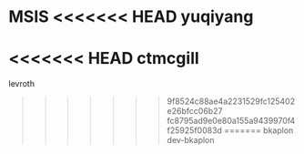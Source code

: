 MSIS
<<<<<<< HEAD
yuqiyang
=======
<<<<<<< HEAD
ctmcgill
=======
levroth
>>>>>>> 9f8524c88ae4a2231529fc125402e26bfcc06b27
>>>>>>> fc8795ad9e0e80a155a9439970f4f25925f0083d
=======
bkaplon
>>>>>>> dev-bkaplon
